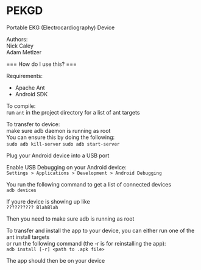 
PEKGD
=====

Portable EKG (Electrocardiography) Device  


Authors:  
Nick Caley  
Adam Metlzer  


=== How do I use this? ===


Requirements:  
* Apache Ant  
* Android SDK  


To compile:  
run `ant` in the project directory for a list of ant targets  


To transfer to device:  
make sure adb daemon is running as root  
You can ensure this by doing the following:  
`sudo adb kill-server`
`sudo adb start-server`


Plug your Android device into a USB port


Enable USB Debugging on your Android device:   
`Settings > Applications > Development > Android Debugging`


You run the following command to get a list of connected devices  
`adb devices` 


If youre device is showing up like  
`?????????? BlahBlah`


Then you need to make sure adb is running as root


To transfer and install the app to your device, you can either run one of the ant install targets    
or run the following command (the -r is for reinstalling the app):  
`adb install [-r] <path to .apk file>`  

The app should then be on your device

